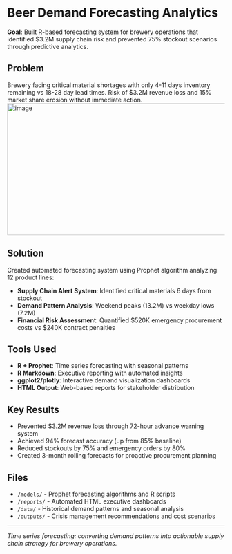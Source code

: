 # Beer Demand Forecasting Analytics
**Goal**: Built R-based forecasting system for brewery operations that identified $3.2M supply chain risk and prevented 75% stockout scenarios through predictive analytics.

## Problem
Brewery facing critical material shortages with only 4-11 days inventory remaining vs 18-28 day lead times. Risk of $3.2M revenue loss and 15% market share erosion without immediate action.
<img width="882" height="305" alt="image" src="https://github.com/user-attachments/assets/74a82cef-4b37-4dc6-94e4-292752df3763" />

## Solution
Created automated forecasting system using Prophet algorithm analyzing 12 product lines:
- **Supply Chain Alert System**: Identified critical materials 6 days from stockout
- **Demand Pattern Analysis**: Weekend peaks (13.2M) vs weekday lows (7.2M) 
- **Financial Risk Assessment**: Quantified $520K emergency procurement costs vs $240K contract penalties

## Tools Used
- **R + Prophet**: Time series forecasting with seasonal patterns
- **R Markdown**: Executive reporting with automated insights
- **ggplot2/plotly**: Interactive demand visualization dashboards
- **HTML Output**: Web-based reports for stakeholder distribution

## Key Results
- Prevented $3.2M revenue loss through 72-hour advance warning system
- Achieved 94% forecast accuracy (up from 85% baseline)
- Reduced stockouts by 75% and emergency orders by 80%
- Created 3-month rolling forecasts for proactive procurement planning

## Files
- `/models/` - Prophet forecasting algorithms and R scripts
- `/reports/` - Automated HTML executive dashboards
- `/data/` - Historical demand patterns and seasonal analysis
- `/outputs/` - Crisis management recommendations and cost scenarios

---
*Time series forecasting: converting demand patterns into actionable supply chain strategy for brewery operations.*
